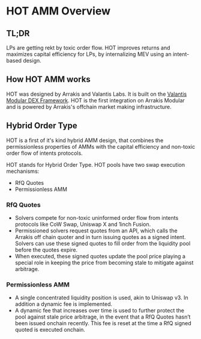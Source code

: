 # HOT AMM Overview

## TL;DR

LPs are getting rekt by toxic order flow. HOT improves returns and maximizes capital efficiency for LPs, by internalizing MEV using an intent-based design.

## How HOT AMM works
HOT was designed by Arrakis and Valantis Labs. It is built on the [Valantis Modular DEX Framework](https://docs.valantis.xyz/). HOT is the first integration on Arrakis Modular and is powered by Arrakis's offchain market making infrastructure.

## Hybrid Order Type
HOT is a first of it's kind hybrid AMM design, that combines the permissionless properties of AMMs with the capital efficiency and non-toxic order flow of intents protocols.

HOT stands for Hybrid Order Type. HOT pools have two swap execution mechanisms:
- RfQ Quotes
- Permissionless AMM

### RfQ Quotes
- Solvers compete for non-toxic uninformed order flow from intents protocols like CoW Swap, Uniswap X and 1inch Fusion.
- Permissioned solvers request quotes from an API, which calls the Arrakis off chain quoter and in turn issuing quotes as a signed intent. Solvers can use these signed quotes to fill order from the liquidity pool before the quotes expire.
- When executed, these signed quotes update the pool price playing a special role in keeping the price from becoming stale to mitigate against arbitrage.

### Permissionless AMM
- A single concentrated liquidity position is used, akin to Uniswap v3. In addition a dynamic fee is implemented.
- A dynamic fee that increases over time is used to further protect the pool against stale price arbitrage, in the event that a RfQ Quotes hasn’t been issued onchain recently. This fee is reset at the time a RfQ signed quoted is executed onchain.

